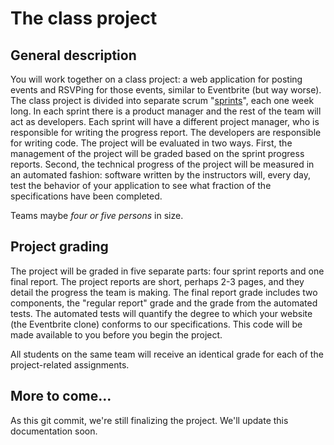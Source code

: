 # The class project

## General description

You will work together
on a class project: a web application for posting events and RSVPing
for those events, similar to Eventbrite (but way worse). The class project is
divided into separate scrum "[sprints](http://en.wikipedia.org/wiki/Scrum_%28software_development%29#Sprint)", each one week long. In each
sprint there is a product manager and the rest of the team will act
as developers. Each sprint will have a different project manager,
who is responsible for writing the progress report. The developers
are responsible for writing code. The project will be evaluated in
two ways. First, the management of the project will be graded based
on the sprint progress reports. Second, the technical progress of
the project will be measured in an automated fashion: software written
by the instructors will, every day, test the behavior of your
application to see what fraction of the specifications have been
completed.

Teams maybe *four or five persons* in size.


## Project grading

The project will be graded in five separate parts: four sprint reports
and one final report. The project reports are short, perhaps 2-3 pages,
and they detail the progress the team is making. The final report
grade includes two components, the "regular report" grade and the
grade from the automated tests. The automated tests will quantify the
degree to which your website (the Eventbrite clone) conforms to our
specifications. This code will be made available to you before you
begin the project.

All students on the same team will receive an identical grade for
each of the project-related assignments.

## More to come...

As this git commit, we're still finalizing the project. We'll update
this documentation soon.
